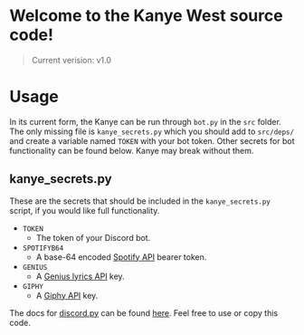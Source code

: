 # Welcome to the Kanye West source code!
> Current verision: v1.0

# Usage
In its current form, the Kanye can be run through `bot.py` in the `src` folder.
The only missing file is `kanye_secrets.py` which you should add to `src/deps/` and create a variable named `TOKEN` with your bot token. Other secrets for bot functionality can be found below. Kanye may break without them.

## kanye_secrets.py
These are the secrets that should be included in the `kanye_secrets.py` script, if you would like full functionality.
- `TOKEN`
	- The token of your Discord bot.
- `SPOTIFYB64`
	- A base-64 encoded [Spotify API](https://developer.spotify.com/dashboard/applications) bearer token.
- `GENIUS`
	- A [Genius lyrics API](https://genius.com/api-clients) key.
- `GIPHY`
	- A [Giphy API](https://developers.giphy.com/dashboard/) key.

The docs for [discord.py](https://github.com/Rapptz/discord.py) can be found [here](https://discordpy.readthedocs.io/en/latest/api.html).
Feel free to use or copy this code.
